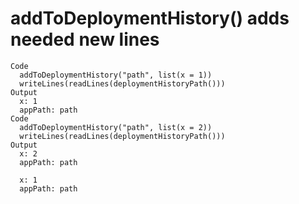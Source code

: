 # addToDeploymentHistory() adds needed new lines

    Code
      addToDeploymentHistory("path", list(x = 1))
      writeLines(readLines(deploymentHistoryPath()))
    Output
      x: 1
      appPath: path
    Code
      addToDeploymentHistory("path", list(x = 2))
      writeLines(readLines(deploymentHistoryPath()))
    Output
      x: 2
      appPath: path
      
      x: 1
      appPath: path

